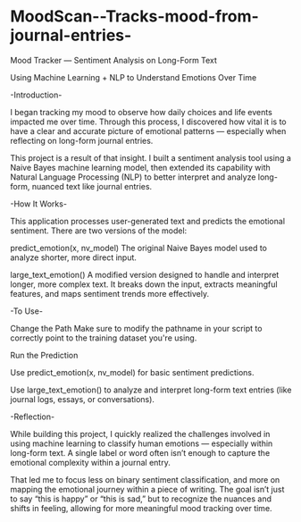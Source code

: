 # MoodScan--Tracks-mood-from-journal-entries-

Mood Tracker — Sentiment Analysis on Long-Form Text

Using Machine Learning + NLP to Understand Emotions Over Time

-Introduction-

I began tracking my mood to observe how daily choices and life events impacted me over time. Through this process, I discovered how vital it is to have a clear and accurate picture of emotional patterns — especially when reflecting on long-form journal entries.

This project is a result of that insight. I built a sentiment analysis tool using a Naive Bayes machine learning model, then extended its capability with Natural Language Processing (NLP) to better interpret and analyze long-form, nuanced text like journal entries.

-How It Works-

This application processes user-generated text and predicts the emotional sentiment. There are two versions of the model:

predict_emotion(x, nv_model)
The original Naive Bayes model used to analyze shorter, more direct input.

large_text_emotion()
A modified version designed to handle and interpret longer, more complex text. It breaks down the input, extracts meaningful features, and maps sentiment trends more effectively.

-To Use-

Change the Path
Make sure to modify the pathname in your script to correctly point to the training dataset you're using.

Run the Prediction

Use predict_emotion(x, nv_model) for basic sentiment predictions.

Use large_text_emotion() to analyze and interpret long-form text entries (like journal logs, essays, or conversations).

-Reflection-

While building this project, I quickly realized the challenges involved in using machine learning to classify human emotions — especially within long-form text. A single label or word often isn’t enough to capture the emotional complexity within a journal entry.

That led me to focus less on binary sentiment classification, and more on mapping the emotional journey within a piece of writing. The goal isn’t just to say “this is happy” or “this is sad,” but to recognize the nuances and shifts in feeling, allowing for more meaningful mood tracking over time.
